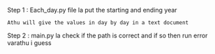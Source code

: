 Step 1 : 
    Each_day.py file la put the starting and ending year

    Athu will give the values in day by day in a text document

Step 2 :
    main.py la check if the path is correct and if so then run 
    error varathu i guess
    